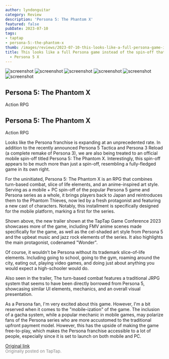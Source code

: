 ```yaml
---
author: lyndonguitar
category: Review
description: 'Persona 5: The Phantom X'
featured: false
pubDate: 2023-07-10
tags:
- taptap
- persona-5:-the-phantom-x
thumb: /images/reviews/2023-07-10-this-looks-like-a-full-persona-game-instead-of-the-spin-off-that-it-is--impressions---per-0.avif
title: This looks like a full Persona game instead of the spin-off that it is | Impressions
  - Persona 5 X
---
```


<div class="gallery">
  <img src="/images/reviews/2023-07-10-this-looks-like-a-full-persona-game-instead-of-the-spin-off-that-it-is--impressions---per-0.avif" alt="screenshot" />
  <img src="/images/reviews/2023-07-10-this-looks-like-a-full-persona-game-instead-of-the-spin-off-that-it-is--impressions---per-1.avif" alt="screenshot" />
  <img src="/images/reviews/2023-07-10-this-looks-like-a-full-persona-game-instead-of-the-spin-off-that-it-is--impressions---per-2.avif" alt="screenshot" />
  <img src="/images/reviews/2023-07-10-this-looks-like-a-full-persona-game-instead-of-the-spin-off-that-it-is--impressions---per-3.avif" alt="screenshot" />
  <img src="/images/reviews/2023-07-10-this-looks-like-a-full-persona-game-instead-of-the-spin-off-that-it-is--impressions---per-4.avif" alt="screenshot" />
  <img src="/images/reviews/2023-07-10-this-looks-like-a-full-persona-game-instead-of-the-spin-off-that-it-is--impressions---per-5.avif" alt="screenshot" />
</div>

Persona 5: The Phantom X
--
Action
RPG

Persona 5: The Phantom X
--
Action
RPG

Looks like the Persona franchise is expanding at an unprecedented rate. In addition to the recently announced Persona 5 Tactica and Persona 3 Reload (a complete remake of Persona 3), we are also being treated to an official mobile spin-off titled Persona 5: The Phantom X. Interestingly, this spin-off appears to be much more than just a spin-off, resembling a fully-fledged game in its own right.

For the uninitiated, Persona 5: The Phantom X is an RPG that combines turn-based combat, slice of life elements, and an anime-inspired art style. Serving as a mobile + PC spin-off of the popular Persona 5 game and Persona series as a whole, it brings players back to Japan and reintroduces them to the Phantom Thieves, now led by a fresh protagonist and featuring a new cast of characters. Notably, this installment is specifically designed for the mobile platform, marking a first for the series.

Shown above, the new trailer shown at the TapTap Game Conference 2023 showcases more of the game, including FMV anime scenes made specifically for the game, as well as the cel-shaded art style from Persona 5 and the upbeat music and jazz rock elements of the series. It also highlights the main protagonist, codenamed "Wonder".

Of course, it wouldn’t be Persona without its trademark slice-of-life elements. Including going to school, going to the gym, roaming around the city, eating out, playing video games, and doing just about anything you would expect a high-schooler would do.

Also seen in the trailer, The turn-based combat features a traditional JRPG system that seems to have been directly borrowed from Persona 5, showcasing similar UI elements, mechanics, and an overall visual presentation.

As a Persona fan, I'm very excited about this game. However, I'm a bit reserved when it comes to the "mobile-ization" of the game. The inclusion of a gacha system, while a popular mechanic in mobile games, may polarize fans of the Persona series who are more accustomed to the traditional upfront payment model. However, this has the upside of making the game free-to-play, which makes the Persona franchise accessible to a lot of people, especially since it is set to launch on both mobile and PC.

[Original link](https://m.taptap.io/post/5979771?share_id=9d19aed4fcda&utm_medium=share&utm_source=discord)<br><span style="font-size: 0.95em; color: #888;">Originally posted on TapTap.</span>